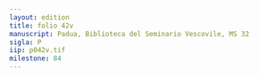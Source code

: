 ```yaml
---
layout: edition
title: folio 42v
manuscript: Padua, Biblioteca del Seminario Vescovile, MS 32
sigla: P
iip: p042v.tif
milestone: 84
---
```

